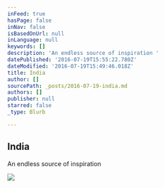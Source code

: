 ```yaml
---
inFeed: true
hasPage: false
inNav: false
isBasedOnUrl: null
inLanguage: null
keywords: []
description: 'An endless source of inspiration '
datePublished: '2016-07-19T15:55:22.780Z'
dateModified: '2016-07-19T15:49:46.018Z'
title: India
author: []
sourcePath: _posts/2016-07-19-india.md
authors: []
publisher: null
starred: false
_type: Blurb

---
```

<article style=""><h1>India</h1><p>An endless source of inspiration </p></article>

![](https://imgflo.herokuapp.com/graph/vahj1ThiexotieMo/9e7fa240e7579b06cb325bf4cbeabfa4/passthrough.jpg?height=536&input=https%3A%2F%2Fs3-us-west-2.amazonaws.com%2Fthe-grid-img%2Fp%2F317d8c56337012fb9a90f2d28a152f48dae24981.jpg&width=750)